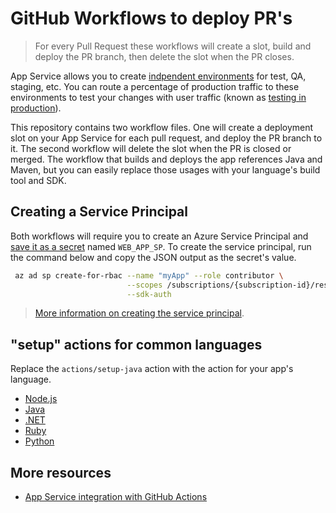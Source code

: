 # GitHub Workflows to deploy PR's

> For every Pull Request these workflows will create a slot, build and deploy the PR branch, then delete the slot when the PR closes.

App Service allows you to create [indpendent environments](https://docs.microsoft.com/en-us/azure/app-service/deploy-staging-slots) for test, QA, staging, etc. You can route a percentage of production traffic to these environments to test your changes with user traffic (known as [testing in production](https://medium.com/@copyconstruct/testing-in-production-the-safe-way-18ca102d0ef1)).

This repository contains two workflow files. One will create a deployment slot on your App Service for each pull request, and deploy the PR branch to it. The second workflow will delete the slot when the PR is closed or merged. The workflow that builds and deploys the app references Java and Maven, but you can easily replace those usages with your language's build tool and SDK.

## Creating a Service Principal

Both workflows will require you to create an Azure Service Principal and [save it as a secret](https://docs.github.com/en/actions/configuring-and-managing-workflows/creating-and-storing-encrypted-secrets) named `WEB_APP_SP`. To create the service principal, run the command below and copy the JSON output as the secret's value.

```bash
 az ad sp create-for-rbac --name "myApp" --role contributor \
                          --scopes /subscriptions/{subscription-id}/resourceGroups/{resource-group} \
                          --sdk-auth
```

> [More information on creating the service principal](https://github.com/Azure/login#configure-deployment-credentials).

## "setup" actions for common languages

Replace the `actions/setup-java` action with the action for your app's language.

  - [Node.js](https://github.com/actions/setup-node)
  - [Java](https://github.com/actions/setup-java)
  - [.NET](https://github.com/actions/setup-python)
  - [Ruby](https://github.com/actions/setup-ruby)
  - [Python](https://github.com/actions/setup-python)

## More resources

- [App Service integration with GitHub Actions](https://www.youtube.com/watch?v=b2oyxbSbLPA)
